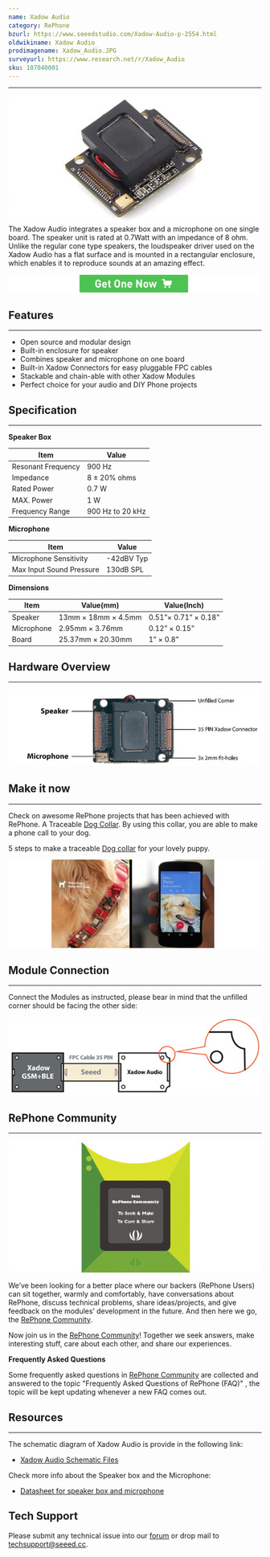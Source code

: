 ```yaml
---
name: Xadow Audio
category: RePhone
bzurl: https://www.seeedstudio.com/Xadow-Audio-p-2554.html
oldwikiname: Xadow Audio
prodimagename: Xadow_Audio.JPG
surveyurl: https://www.research.net/r/Xadow_Audio
sku: 107040001
---
```


---
![](https://github.com/SeeedDocument/Xadow_Audio/raw/master/images/Xadow_Audio.JPG)
The Xadow Audio integrates a speaker box and a microphone on one single board. The speaker unit is rated at 0.7Watt with an impedance of 8 ohm. Unlike the regular cone type speakers, the loudspeaker driver used on the Xadow Audio has a flat surface and is mounted in a rectangular enclosure, which enables it to reproduce sounds at an amazing effect.

[![](https://github.com/SeeedDocument/Xadow_Audio/raw/master/images/300px-Get_One_Now_Banner.png)](https://www.seeedstudio.com/Xadow-Audio-p-2554.html)

## Features
---
- Open source and modular design
- Built-in enclosure for speaker
- Combines speaker and microphone on one board
- Built-in Xadow Connectors for easy pluggable FPC cables
- Stackable and chain-able with other Xadow Modules
- Perfect choice for your audio and DIY Phone projects

## Specification
---
**Speaker Box**

|Item|Value|
|---|---|
|Resonant Frequency|	900 Hz|
|Impedance|	8 ± 20% ohms|
|Rated Power|	0.7 W|
|MAX. Power	|1 W|
|Frequency Range	|900 Hz to 20 kHz|

**Microphone**

|Item|Value|
|---|---|
|Microphone Sensitivity	|-42dBV Typ|
|Max Input Sound Pressure	|130dB SPL|

**Dimensions**

|Item|Value(mm)|Value(Inch)|
|---|---|---|
|Speaker	|13mm × 18mm × 4.5mm | 0.51”× 0.71” × 0.18”|
|Microphone	|2.95mm × 3.76mm | 0.12” × 0.15”|
|Board	|25.37mm × 20.30mm | 1” × 0.8”|


## Hardware Overview
---
![](https://github.com/SeeedDocument/Xadow_Audio/raw/master/images/Xadow_Audio.png)

## Make it now
---
Check on awesome RePhone projects that has been achieved with RePhone.
A Traceable [Dog Collar](https://community.seeedstudio.com/RePhone-Traceable-Dog-Collar-p-425.html). By using this collar, you are able to make a phone call to your dog.

5 steps to make a traceable [Dog collar](https://community.seeedstudio.com/RePhone-Traceable-Dog-Collar-p-425.html) for your lovely puppy.

[![](https://github.com/SeeedDocument/Xadow_Audio/raw/master/images/450px-Dog_Collar.png.jpeg)](https://community.seeedstudio.com/RePhone-Traceable-Dog-Collar-p-425.html)

## Module Connection
---
Connect the Modules as instructed, please bear in mind that the unfilled corner should be facing the other side:

![](https://github.com/SeeedDocument/Xadow_Audio/raw/master/images/Xadow_Audio_connection.png)

## RePhone Community
---
[![](https://github.com/SeeedDocument/Xadow_Audio/raw/master/images/300px-RePhone_Community-2.png)](https://community.seeedstudio.com/discover.html?t=RePhone)

We’ve been looking for a better place where our backers (RePhone Users) can sit together, warmly and comfortably, have conversations about RePhone, discuss technical problems, share ideas/projects, and give feedback on the modules’ development in the future. And then here we go, the [RePhone Community](https://community.seeedstudio.com/discover.html?t=RePhone).

Now join us in the [RePhone Community](https://community.seeedstudio.com/discover.html?t=RePhone)! Together we seek answers, make interesting stuff, care about each other, and share our experiences.

**Frequently Asked Questions**

Some frequently asked questions in [RePhone Community](https://community.seeedstudio.com/discover.html?t=RePhone) are collected and answered to the topic "Frequently Asked Questions of RePhone (FAQ)" , the topic will be kept updating whenever a new FAQ comes out.


## Resources
---
The schematic diagram of Xadow Audio is provide in the following link:

- [Xadow Audio Schematic Files](https://github.com/SeeedDocument/Xadow_Audio/raw/master/resources/202000723_PCBA%3BXadow%20Audio%20v1.0_schemic%20file.zip)

Check more info about the Speaker box and the Microphone:

- [Datasheet for speaker box and microphone](https://github.com/SeeedDocument/Xadow_Audio/raw/master/res/SpeakerAndMicrophone.rar)

## Tech Support
Please submit any technical issue into our [forum](http://forum.seeedstudio.com/) or drop mail to techsupport@seeed.cc. 